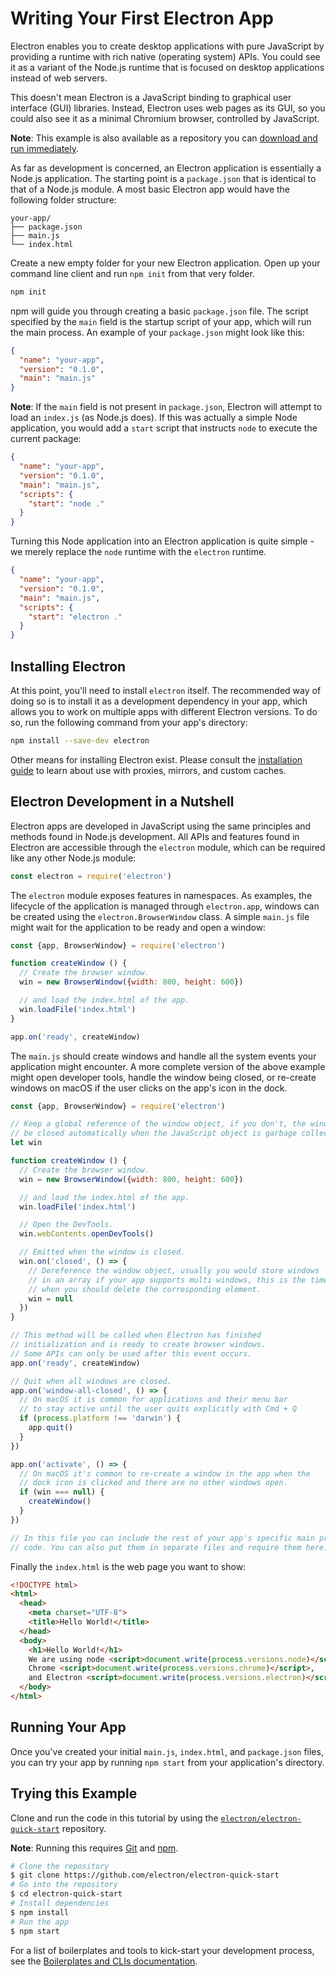 # Writing Your First Electron App

Electron enables you to create desktop applications with pure JavaScript by providing a runtime with rich native (operating system) APIs. You could see it as a variant of the Node.js runtime that is focused on desktop applications instead of web servers.

This doesn't mean Electron is a JavaScript binding to graphical user interface (GUI) libraries. Instead, Electron uses web pages as its GUI, so you could also see it as a minimal Chromium browser, controlled by JavaScript.

**Note**: This example is also available as a repository you can [download and run immediately](#trying-this-example).

As far as development is concerned, an Electron application is essentially a Node.js application. The starting point is a `package.json` that is identical to that of a Node.js module. A most basic Electron app would have the following folder structure:

```text
your-app/
├── package.json
├── main.js
└── index.html
```

Create a new empty folder for your new Electron application. Open up your command line client and run `npm init` from that very folder.

```sh
npm init
```

npm will guide you through creating a basic `package.json` file. The script specified by the `main` field is the startup script of your app, which will run the main process. An example of your `package.json` might look like this:

```json
{
  "name": "your-app",
  "version": "0.1.0",
  "main": "main.js"
}
```

**Note**: If the `main` field is not present in `package.json`, Electron will attempt to load an `index.js` (as Node.js does). If this was actually a simple Node application, you would add a `start` script that instructs `node` to execute the current package:

```json
{
  "name": "your-app",
  "version": "0.1.0",
  "main": "main.js",
  "scripts": {
    "start": "node ."
  }
}
```

Turning this Node application into an Electron application is quite simple - we merely replace the `node` runtime with the `electron` runtime.

```json
{
  "name": "your-app",
  "version": "0.1.0",
  "main": "main.js",
  "scripts": {
    "start": "electron ."
  }
}
```

## Installing Electron

At this point, you'll need to install `electron` itself. The recommended way of doing so is to install it as a development dependency in your app, which allows you to work on multiple apps with different Electron versions. To do so, run the following command from your app's directory:

```sh
npm install --save-dev electron
```

Other means for installing Electron exist. Please consult the [installation guide](installation.md) to learn about use with proxies, mirrors, and custom caches.

## Electron Development in a Nutshell

Electron apps are developed in JavaScript using the same principles and methods found in Node.js development. All APIs and features found in Electron are accessible through the `electron` module, which can be required like any other Node.js module:

```javascript
const electron = require('electron')
```

The `electron` module exposes features in namespaces. As examples, the lifecycle of the application is managed through `electron.app`, windows can be created using the `electron.BrowserWindow` class. A simple `main.js` file might wait for the application to be ready and open a window:

```javascript
const {app, BrowserWindow} = require('electron')

function createWindow () {
  // Create the browser window.
  win = new BrowserWindow({width: 800, height: 600})

  // and load the index.html of the app.
  win.loadFile('index.html')
}

app.on('ready', createWindow)
```

The `main.js` should create windows and handle all the system events your application might encounter. A more complete version of the above example might open developer tools, handle the window being closed, or re-create windows on macOS if the user clicks on the app's icon in the dock.

```javascript
const {app, BrowserWindow} = require('electron')

// Keep a global reference of the window object, if you don't, the window will
// be closed automatically when the JavaScript object is garbage collected.
let win

function createWindow () {
  // Create the browser window.
  win = new BrowserWindow({width: 800, height: 600})

  // and load the index.html of the app.
  win.loadFile('index.html')

  // Open the DevTools.
  win.webContents.openDevTools()

  // Emitted when the window is closed.
  win.on('closed', () => {
    // Dereference the window object, usually you would store windows
    // in an array if your app supports multi windows, this is the time
    // when you should delete the corresponding element.
    win = null
  })
}

// This method will be called when Electron has finished
// initialization and is ready to create browser windows.
// Some APIs can only be used after this event occurs.
app.on('ready', createWindow)

// Quit when all windows are closed.
app.on('window-all-closed', () => {
  // On macOS it is common for applications and their menu bar
  // to stay active until the user quits explicitly with Cmd + Q
  if (process.platform !== 'darwin') {
    app.quit()
  }
})

app.on('activate', () => {
  // On macOS it's common to re-create a window in the app when the
  // dock icon is clicked and there are no other windows open.
  if (win === null) {
    createWindow()
  }
})

// In this file you can include the rest of your app's specific main process
// code. You can also put them in separate files and require them here.
```

Finally the `index.html` is the web page you want to show:

```html
<!DOCTYPE html>
<html>
  <head>
    <meta charset="UTF-8">
    <title>Hello World!</title>
  </head>
  <body>
    <h1>Hello World!</h1>
    We are using node <script>document.write(process.versions.node)</script>,
    Chrome <script>document.write(process.versions.chrome)</script>,
    and Electron <script>document.write(process.versions.electron)</script>.
  </body>
</html>
```

## Running Your App

Once you've created your initial `main.js`, `index.html`, and `package.json` files, you can try your app by running `npm start` from your application's directory.

## Trying this Example

Clone and run the code in this tutorial by using the [`electron/electron-quick-start`](https://github.com/electron/electron-quick-start) repository.

**Note**: Running this requires [Git](https://git-scm.com) and [npm](https://www.npmjs.com/).

```sh
# Clone the repository
$ git clone https://github.com/electron/electron-quick-start
# Go into the repository
$ cd electron-quick-start
# Install dependencies
$ npm install
# Run the app
$ npm start
```

For a list of boilerplates and tools to kick-start your development process, see the [Boilerplates and CLIs documentation](./boilerplates-and-clis.md).